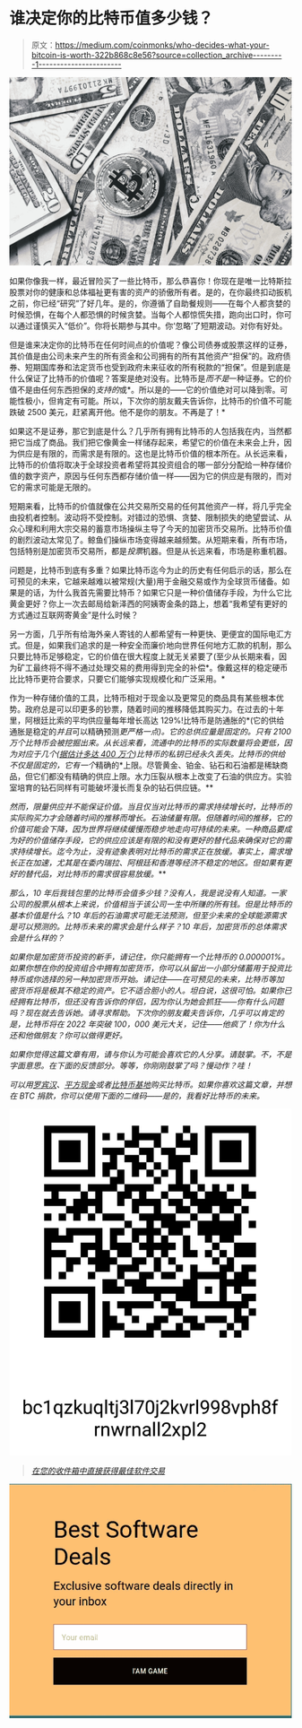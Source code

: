 # 谁决定你的比特币值多少钱？

> 原文：<https://medium.com/coinmonks/who-decides-what-your-bitcoin-is-worth-322b868c8e56?source=collection_archive---------1----------------------->

![](img/410a3597caa83c782546ccf5a3525a36.png)

如果你像我一样，最近冒险买了一些比特币，那么恭喜你！你现在是唯一比特斯拉股票对你的健康和总体福祉更有害的资产的骄傲所有者。是的，在你最终扣动扳机之前，你已经“研究”了好几年。是的，你遵循了自助餐规则——在每个人都贪婪的时候恐惧，在每个人都恐惧的时候贪婪。当每个人都惊慌失措，跑向出口时，你可以通过谨慎买入“低价”。你将长期参与其中。你‘忽略’了短期波动。对你有好处。

但是谁来决定你的比特币在任何时间点的价值呢？像公司债券或股票这样的证券，其价值是由公司未来产生的所有资金和公司拥有的所有其他资产“担保”的。政府债券、短期国库券和法定货币也受到政府未来征收的所有税款的“担保”。但是到底是什么保证了比特币的价值呢？答案是绝对没有。比特币是*而不是*一种证券。它的价值不是由任何东西担保的*支持的*或*。所以是的——它的价值绝对可以降到零。可能性极小，但肯定有可能。所以，下次你的朋友戴夫告诉你，比特币的价值不可能跌破 2500 美元，赶紧离开他。他不是你的朋友。不再是了！*

如果这不是证券，那它到底是什么？几乎所有拥有比特币的人包括我在内，当然都把它当成了商品。我们把它像黄金一样储存起来，希望它的价值在未来会上升，因为供应是有限的，而需求是有限的。这也是比特币价值的根本所在。从长远来看，比特币的价值将取决于全球投资者希望将其投资组合的哪一部分分配给一种存储价值的数字资产，原因与任何东西都存储价值一样——因为它的供应是有限的，而对它的需求可能是无限的。

短期来看，比特币的价值就像在公共交易所交易的任何其他资产一样，将几乎完全由投机者控制。波动将不受控制。对错过的恐惧、贪婪、限制损失的绝望尝试、从众心理和利用大宗交易的蓄意市场操纵主导了今天的加密货币交易所。比特币价值的剧烈波动太常见了。鲸鱼们操纵市场变得越来越频繁。从短期来看，所有市场，包括特别是加密货币交易所，都是*投票*机器。但是从长远来看，市场是称重机器。

问题是，比特币到底有多重？如果比特币迄今为止的历史有任何启示的话，那么在可预见的未来，它越来越难以被常规(大量)用于金融交易或作为全球货币储备。如果是的话，为什么我首先需要比特币？如果它只是一种价值储存手段，为什么它比黄金更好？你上一次去邮局给新泽西的阿姨寄金条的路上，想着“我希望有更好的方式通过互联网寄黄金”是什么时候？

另一方面，几乎所有给海外亲人寄钱的人都希望有一种更快、更便宜的国际电汇方式。但是，如果我们追求的是一种安全而廉价地向世界任何地方汇款的机制，那么只要比特币足够稳定，它的价值在很大程度上就无关紧要了(至少从长期来看，因为矿工最终将不得不通过处理交易的费用得到完全的补偿*。像戴这样的稳定硬币比比特币更符合要求，只要它们能够实现规模化和广泛采用。*

作为一种存储价值的工具，比特币相对于现金以及更常见的商品具有某些根本优势。政府总是可以印更多的钞票，随着时间的推移降低其购买力。在过去的十年里，阿根廷比索的平均供应量每年增长高达 129%!比特币是防通胀的*(它的供给通胀是稳定的*并且*可以精确预测*更严格一点)。它的总供应量是固定的。只有 2100 万个比特币会被挖掘出来。从长远来看，流通中的比特币的实际数量将会更低，因为对应于几个([据估计多达 400 万个](https://fortune.com/2017/11/25/lost-bitcoins/))比特币的私钥已经永久丢失。比特币的供给不仅是固定的，它有一个*精确的*上限。尽管黄金、铂金、钻石和石油都是稀缺商品，但它们都没有精确的供应上限。水力压裂从根本上改变了石油的供应方。实验室培育的钻石同样有可能破坏漫长而复杂的钻石供应链。**

**然而，限量供应并不能保证价值。当且仅当对比特币的需求持续增长时，比特币的实际购买力才会随着时间的推移而增长*。石油储量有限。但随着时间的推移，它的价值可能会下降，因为世界将继续缓慢而稳步地走向可持续的未来。一种商品要成为好的价值储存手段，它的供应应该是有限的*和*没有更好的替代品来确保对它的需求持续增长。迄今为止，没有迹象表明对比特币的需求正在放缓。事实上，需求增长正在加速，尤其是在委内瑞拉、阿根廷和香港等经济不稳定的地区。但如果有更好的替代品，对比特币的需求很容易放缓。***

*那么，10 年后我钱包里的比特币会值多少钱？没有人，我是说没有人知道。一家公司的股票从根本上来说，价值相当于该公司一生中所赚的所有钱。但是比特币的基本价值是什么？10 年后的石油需求可能无法预测，但至少未来的全球能源需求是可以预测的。比特币未来的需求会是什么样子？10 年后，加密货币的总体需求会是什么样的？*

*如果你是加密货币投资的新手，请记住，你只能拥有一个比特币的 0.000001%。如果你想在你的投资组合中拥有加密货币，你可以从留出一小部分储蓄用于投资比特币或你选择的另一种加密货币开始。请记住——在可预见的未来，比特币等加密货币将是极其不稳定的资产。它不适合胆小的人。坦白说，这很可怕。如果你已经拥有比特币，但还没有告诉你的伴侣，因为你认为她会抓狂——你有什么问题吗？现在就去告诉她。请寻求帮助。下次你的朋友戴夫告诉你，几乎可以肯定的是，比特币将在 2022 年突破 100，000 美元大关，记住——他疯了！你为什么还和他做朋友？你可以做得更好。*

*如果你觉得这篇文章有用，请与你认为可能会喜欢它的人分享。请鼓掌。不，不是字面意思。在下面的反馈部分。等等，你刚刚鼓掌了吗？慢动作？哇！*

*可以用[罗宾汉](https://join.robinhood.com/josephk3653)、[平方现金](https://cash.app/app/CJTXQJC)或者[比特币基地](https://www.coinbase.com/join/kochee_7?src=android-email-invite)购买比特币。如果你喜欢这篇文章，并想在 BTC 捐款，你可以使用下面的二维码——是的，我看好比特币的未来。*

*![](img/4537913848466f9e8705e5e1d6addea7.png)*

> *[在您的收件箱中直接获得最佳软件交易](https://coincodecap.com/?utm_source=coinmonks)*

*[![](img/7c0b3dfdcbfea594cc0ae7d4f9bf6fcb.png)](https://coincodecap.com/?utm_source=coinmonks)*